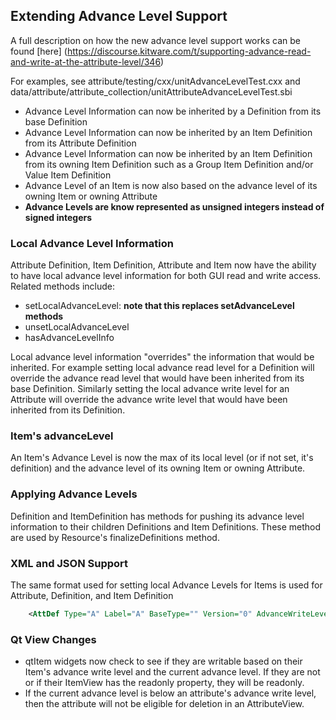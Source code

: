 ## Extending Advance Level Support

A full description on how the new advance level support works can be found [here] (https://discourse.kitware.com/t/supporting-advance-read-and-write-at-the-attribute-level/346)

For examples, see attribute/testing/cxx/unitAdvanceLevelTest.cxx and data/attribute/attribute_collection/unitAttributeAdvanceLevelTest.sbi

* Advance Level Information can now be inherited by a Definition from its base Definition
* Advance Level Information can now be inherited by an Item Definition from its Attribute Definition
* Advance Level Information can now be inherited by an Item Definition from its owning Item Definition such as a Group Item Definition and/or Value Item Definition
* Advance Level of an Item is now also based on the advance level of its owning Item or owning Attribute
* **Advance Levels are know represented as unsigned integers instead of signed integers**

### Local Advance Level Information
Attribute Definition, Item Definition, Attribute and Item now have the ability to have local advance level information for both GUI read and write access.  Related methods include:

* setLocalAdvanceLevel: **note that this replaces setAdvanceLevel methods**
* unsetLocalAdvanceLevel
* hasAdvanceLevelInfo

Local advance level information "overrides" the information that would be inherited. For example setting local advance read level for a Definition will override the advance read level that would have been inherited from its base Definition.  Similarly setting the local advance write level for an Attribute will override the advance write level that would have been inherited from its Definition.

### Item's advanceLevel
An Item's Advance Level is now the max of its local level (or if not set, it's definition) and the advance level of its owning Item or owning Attribute.

### Applying Advance Levels
Definition and ItemDefinition has methods for pushing its advance level information to their children Definitions and Item Definitions.  These method are used by Resource's finalizeDefinitions method.

### XML and JSON Support
The same format used for setting local Advance Levels for Items is used for Attribute, Definition, and Item Definition

``` xml
    <AttDef Type="A" Label="A" BaseType="" Version="0" AdvanceWriteLevel="1" Unique="false"\>

```

### Qt View Changes
* qtItem widgets now check to see if they are writable based on their Item's advance write level and the current advance level.  If they are not or if their ItemView has the readonly property, they will be readonly.
* If the current advance level is below an attribute's advance write level, then the attribute will not be eligible for deletion in an AttributeView.
